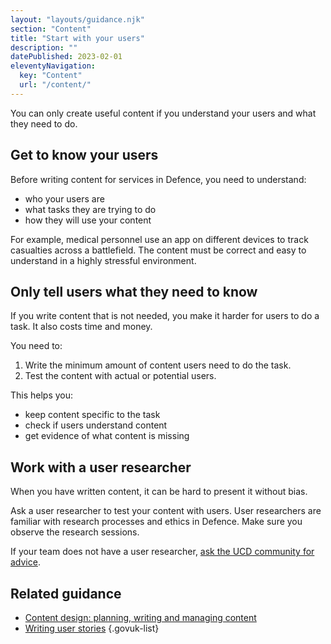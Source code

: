 ```yaml
---
layout: "layouts/guidance.njk"
section: "Content"
title: "Start with your users"
description: ""
datePublished: 2023-02-01
eleventyNavigation:
  key: "Content"
  url: "/content/"
---
```


You can only create useful content if you understand your users and what they need to do.

## Get to know your users

Before writing content for services in Defence, you need to understand: 

- who your users are
- what tasks they are trying to do
- how they will use your content 

For example, medical personnel use an app on different devices to track casualties across a battlefield. The content must be correct and easy to understand in a highly stressful environment.
 
## Only tell users what they need to know

If you write content that is not needed, you make it harder for users to do a task. It also costs time and money. 

You need to:

1. Write the minimum amount of content users need to do the task.
2. Test the content with actual or potential users.

This helps you:

- keep content specific to the task
- check if users understand content
- get evidence of what content is missing

## Work with a user researcher

When you have written content, it can be hard to present it without bias.

Ask a user researcher to test your content with users. User researchers are familiar with research processes and ethics in Defence. Make sure you observe the research sessions.

If your team does not have a user researcher, [ask the UCD community for advice](/your-community/user-centred-design/). 

## Related guidance

- [Content design: planning, writing and managing content](https://www.gov.uk/guidance/content-design)
- [Writing user stories](https://www.gov.uk/service-manual/agile-delivery/writing-user-stories)
{.govuk-list}
